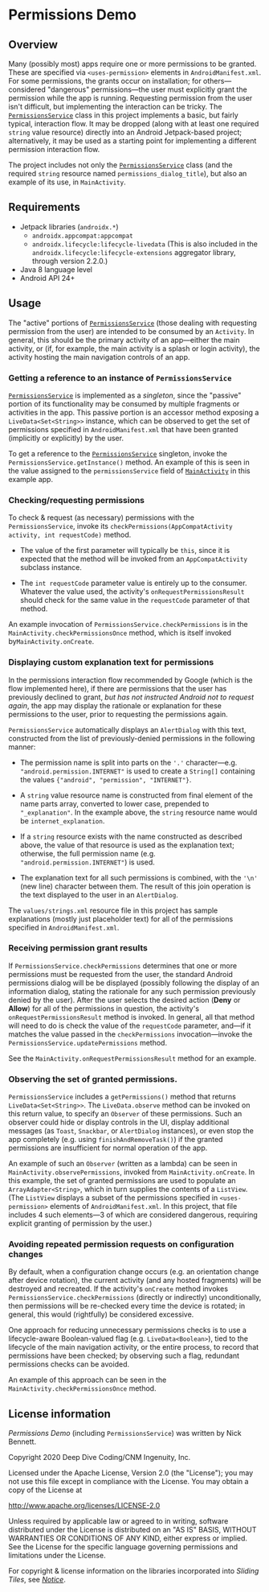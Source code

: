 # Permissions Demo

## Overview

Many (possibly most) apps require one or more permissions to be granted. These are specified via `<uses-permission>` elements in `AndroidManifest.xml`. For some permissions, the grants occur on installation; for others&mdash;considered "dangerous" permissions&mdash;the user must explicitly grant the permission while the app is running. Requesting permission from the user isn't difficult, but implementing the interaction can be tricky. The [`PermissionsService`](app/src/main/java/edu/cnm/deepdive/permissionsdemo/service/PermissionsService.java) class in this project implements a basic, but fairly typical, interaction flow. It may be dropped (along with at least one required `string` value resource) directly into an Android Jetpack-based project; alternatively, it may be used as a starting point for implementing a different permission interaction flow.

The project includes not only the [`PermissionsService`](app/src/main/java/edu/cnm/deepdive/permissionsdemo/service/PermissionsService.java) class (and the required `string` resource named `permissions_dialog_title`), but also an example of its use, in `MainActivity`.

## Requirements

* Jetpack libraries (`androidx.*`)
    * `androidx.appcompat:appcompat`
    * `androidx.lifecycle:lifecycle-livedata` (This is  also included in the `androidx.lifecycle:lifecycle-extensions` aggregator library, through version 2.2.0.)
* Java 8 language level 
* Android API 24+

## Usage

The "active" portions of [`PermissionsService`](app/src/main/java/edu/cnm/deepdive/permissionsdemo/service/PermissionsService.java) (those dealing with requesting permission from the user) are intended to be consumed by an `Activity`. In general, this should be the primary activity of an app&mdash;either the main activity, or (if, for example, the main activity is a splash or login activity), the activity hosting the main navigation controls of an app.

### Getting a reference to an instance of `PermissionsService`

[`PermissionsService`](app/src/main/java/edu/cnm/deepdive/permissionsdemo/service/PermissionsService.java) is implemented as a _singleton_, since the "passive" portion of its functionality may be consumed by multiple fragments or activities in the app. This passive portion is an accessor method exposing a `LiveData<Set<String>>` instance, which can be observed to get the set of permissions specified in `AndroidManifest.xml` that have been granted (implicitly or explicitly) by the user.

To get a reference to the [`PermissionsService`](app/src/main/java/edu/cnm/deepdive/permissionsdemo/service/PermissionsService.java) singleton, invoke the `PermissionsService.getInstance()` method. An example of this is seen in the value assigned to the `permissionsService` field of [`MainActivity`](app/src/main/java/edu/cnm/deepdive/permissionsdemo/controller/MainActivity.java) in this example app.

### Checking/requesting permissions

To check &amp; request (as necessary) permissions with the `PermissionsService`, invoke its `checkPermissions(AppCompatActivity activity, int requestCode)` method.

* The value of the first parameter will typically be `this`, since it is expected that the method will be invoked from an `AppCompatActivity` subclass instance.

* The `int requestCode` parameter value is entirely up to the consumer. Whatever the value used, the activity's `onRequestPermissionsResult` should check for the same value in the `requestCode` parameter of that method.

An example invocation of `PermissionsService.checkPermissions` is in the `MainActivity.checkPermissionsOnce` method, which is itself invoked by`MainActivity.onCreate`.  

### Displaying custom explanation text for permissions

In the permissions interaction flow recommended by Google (which is the flow implemented here), if there are permissions that the user has previously declined to grant, _but has not instructed Android not to request again_, the app may display the rationale or explanation for these permissions to the user, prior to requesting the permissions again.

`PermissionsService` automatically displays an `AlertDialog` with this text, constructed from the list of previously-denied permissions in the following manner:

* The permission name is split into parts on the `'.'` character&mdash;e.g. `"android.permission.INTERNET"` is used to create a `String[]` containing the values `{"android", "permission", "INTERNET"}`.

* A `string` value resource name is constructed from final element of the name parts array, converted to lower case, prepended to `"_explanation"`. In the example above, the `string` resource name would be `internet_explanation`. 

* If a `string` resource exists with the name constructed as described above, the value of that resource is used as the explanation text; otherwise, the full permission name (e.g. `"android.permission.INTERNET"`) is used.

* The explanation text for all such permissions is combined, with the `'\n'` (new line) character between them. The result of this join operation is the text displayed to the user in an `AlertDialog`.

The `values/strings.xml` resource file in this project has sample explanations (mostly just placeholder text) for all of the permissions specified in `AndroidManifest.xml`.  

### Receiving permission grant results

If `PermissionsService.checkPermissions` determines that one or more permissions must be requested from the user, the standard Android permissions dialog will be be displayed (possibly following the display of an information dialog, stating the rationale for any such permission previously denied by the user). After the user selects the desired action (**Deny** or **Allow**) for all of the permissions in question, the activity's `onRequestPermissionsResult` method is invoked. In general, all that method will need to do is check the value of the `requestCode` parameter, and&mdash;if it matches the value passed in the `checkPermissions` invocation&mdash;invoke the `PermissionsService.updatePermissions` method.

See the `MainActivity.onRequestPermissionsResult` method for an example.


### Observing the set of granted permissions.

`PermissionsService` includes a `getPermissions()` method that returns `LiveData<Set<String>>`. The `LiveData.observe` method can be invoked on this return value, to specify an `Observer` of these permissions. Such an observer could hide or display controls in the UI, display additional messages (as `Toast`, `Snackbar`, or `AlertDialog` instances), or even stop the app completely (e.g. using `finishAndRemoveTask()`) if the granted permissions are insufficient for normal operation of the app.

An example of such an `Observer` (written as a lambda) can be seen in `MainActivity.observePermissions`, invoked from `MainActivity.onCreate`. In this example, the set of granted permissions are used to populate an `ArrayAdapter<String>`, which in turn supplies the contents of a `ListView`. (The `ListView` displays a subset of the permissions specified in `<uses-permission>` elements of `AndroidManifest.xml`. In this project, that file includes 4 such elements&mdash;3 of which are considered dangerous, requiring explicit granting of permission by the user.)

### Avoiding repeated permission requests on configuration changes

By default, when a configuration change occurs (e.g. an orientation change after device rotation), the current activity (and any hosted fragments) will be destroyed and recreated. If the activity's `onCreate` method invokes `PermissionsService.checkPermissions` (directly or indirectly) unconditionally, then permissions will be re-checked every time the device is rotated; in general, this would (rightfully) be considered excessive.

One approach for reducing unnecessary permissions checks is to use a lifecycle-aware Boolean-valued flag (e.g. `LiveData<Boolean>`), tied to the lifecycle of the main navigation activity, or the entire process, to record that permissions have been checked; by observing such a flag, redundant permissions checks can be avoided.

An example of this approach can be seen in the `MainActivity.checkPermissionsOnce` method.

## License information

_Permissions Demo_ (including `PermissionsService`) was written by Nick Bennett.

Copyright 2020 Deep Dive Coding/CNM Ingenuity, Inc.

Licensed under the Apache License, Version 2.0 (the "License");
you may not use this file except in compliance with the License.
You may obtain a copy of the License at

<http://www.apache.org/licenses/LICENSE-2.0>

Unless required by applicable law or agreed to in writing, software
distributed under the License is distributed on an "AS IS" BASIS,
WITHOUT WARRANTIES OR CONDITIONS OF ANY KIND, either express or implied.
See the License for the specific language governing permissions and
limitations under the License.

For copyright &amp; license information on the libraries incorporated into _Sliding Tiles_, see [_Notice_](docs/notice.md).